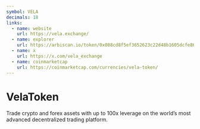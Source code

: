 ```yaml
---
symbol: VELA
decimals: 18
links:
  - name: website
    url: https://vela.exchange/
  - name: explorer
    url: https://arbiscan.io/token/0x088cd8f5ef3652623c22d48b1605dcfe860cd704
  - name: x
    url: https://x.com/vela_exchange
  - name: coinmarketcap
    url: https://coinmarketcap.com/currencies/vela-token/
---
```


# VelaToken

Trade crypto and forex assets with up to 100x leverage on the world’s most advanced decentralized trading platform.
